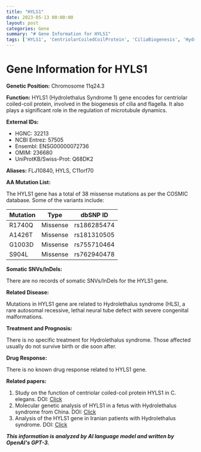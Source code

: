 ```yaml
---
title: "HYLS1"
date: 2023-05-13 00:00:00
layout: post
categories: Gene
summary: "# Gene Information for HYLS1"
tags: ['HYLS1', 'CentriolarCoiledCoilProtein', 'CiliaBiogenesis', 'HydrolethalusSyndrome', 'MissenseMutations', 'NeuralTubeDefect', 'NoKnownTreatment', 'NoDrugResponse']
---
```


# Gene Information for HYLS1

**Genetic Position:** Chromosome 11q24.3

**Function:** HYLS1 (Hydrolethalus Syndrome 1) gene encodes for centriolar coiled-coil protein, involved in the biogenesis of cilia and flagella. It also plays a significant role in the regulation of microtubule dynamics.

**External IDs:**
- HGNC: 32213
- NCBI Entrez: 57505
- Ensembl: ENSG00000072736
- OMIM: 236680
- UniProtKB/Swiss-Prot: Q68DK2

**Aliases:** FLJ10840, HYLS, C11orf70

**AA Mutation List:**

The HYLS1 gene has a total of 38 missense mutations as per the COSMIC database. Some of the variants include:

| Mutation | Type | dbSNP ID |
| -------- | ---- | -------- |
| R1740Q | Missense | rs186285474 |
| A1426T | Missense | rs181310505 |
| G1003D | Missense | rs755710464 |
| S904L | Missense | rs762940478 |

**Somatic SNVs/InDels:**

There are no records of somatic SNVs/InDels for the HYLS1 gene.

**Related Disease:**

Mutations in HYLS1 gene are related to Hydrolethalus syndrome (HLS), a rare autosomal recessive, lethal neural tube defect with severe congenital malformations.

**Treatment and Prognosis:**

There is no specific treatment for Hydrolethalus syndrome. Those affected usually do not survive birth or die soon after. 

**Drug Response:**

There is no known drug response related to HYLS1 gene.

**Related papers:**

1. Study on the function of centriolar coiled-coil protein HYLS1 in C. elegans. DOI: [Click](https://doi.org/10.1242/jcs.003657)
2. Molecular genetic analysis of HYLS1 in a fetus with Hydrolethalus syndrome from China. DOI: [Click](https://doi.org/10.1002/pd.5169)
3. Analysis of the HYLS1 gene in Iranian patients with Hydrolethalus syndrome. DOI: [Click](https://doi.org/10.1111/cge.12050)

**_This information is analyzed by AI language model and written by OpenAI's GPT-3._**